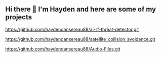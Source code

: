 ## Hi there 👋 I'm Hayden and here are some of my projects

https://github.com/haydendansereau88/ai-rf-threat-detector.git

https://github.com/haydendansereau88/satellite_collision_avoidance.git

https://github.com/haydendansereau88/Audio-Files.git
